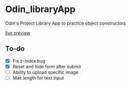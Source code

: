 # Odin_libraryApp
Odin's Project Library App to practice object constructors

[live preview](https://ashluchowa.github.io/Odin_libraryApp/)

## To-do
- [x] Fix z-index bug
- [x] Reset and hide form after submit
- [ ] Ability to upload specific image
- [ ] Max length for text input
